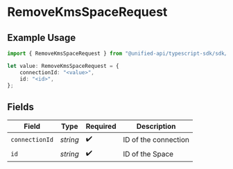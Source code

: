 # RemoveKmsSpaceRequest

## Example Usage

```typescript
import { RemoveKmsSpaceRequest } from "@unified-api/typescript-sdk/sdk/models/operations";

let value: RemoveKmsSpaceRequest = {
    connectionId: "<value>",
    id: "<id>",
};
```

## Fields

| Field                | Type                 | Required             | Description          |
| -------------------- | -------------------- | -------------------- | -------------------- |
| `connectionId`       | *string*             | :heavy_check_mark:   | ID of the connection |
| `id`                 | *string*             | :heavy_check_mark:   | ID of the Space      |
